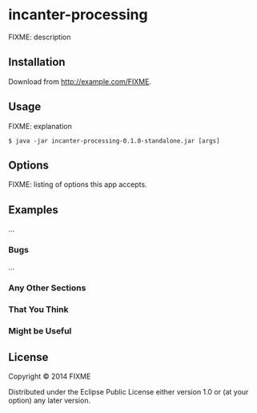 # incanter-processing

FIXME: description

## Installation

Download from http://example.com/FIXME.

## Usage

FIXME: explanation

    $ java -jar incanter-processing-0.1.0-standalone.jar [args]

## Options

FIXME: listing of options this app accepts.

## Examples

...

### Bugs

...

### Any Other Sections
### That You Think
### Might be Useful

## License

Copyright © 2014 FIXME

Distributed under the Eclipse Public License either version 1.0 or (at
your option) any later version.
